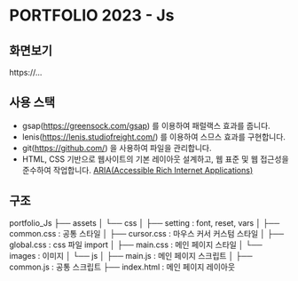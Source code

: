 # PORTFOLIO 2023 - Js

## 화면보기
https://...

## 사용 스택
- gsap(https://greensock.com/gsap) 를 이용하여 패럴랙스 효과를 줍니다.
- lenis(https://lenis.studiofreight.com/) 를 이용하여 스므스 효과를 구현합니다.
- git(https://github.com/) 을 사용하여 파일을 관리합니다.
- HTML, CSS 기반으로 웹사이트의 기본 레이아웃 설계하고, 웹 표준 및 웹 접근성을 준수하여 작업합니다. [ARIA(Accessible Rich Internet Applications)](https://developer.mozilla.org/en-US/docs/Web/Accessibility/ARIA/Roles)

## 구조

portfolio_Js
├── assets
│   └── css
│       ├── setting :  font, reset, vars
│       ├── common.css :  공통 스타일
│       ├── cursor.css :  마우스 커서 커스텀 스타일
│       ├── global.css :  css 파일 import
│       ├── main.css :  메인 페이지 스타일
│   └── images : 이미지
│   └── js 
│       ├── main.js :  메인 페이지 스크립트
│       ├── common.js :  공통 스크립트
├── index.html : 메인 페이지 레이아웃


